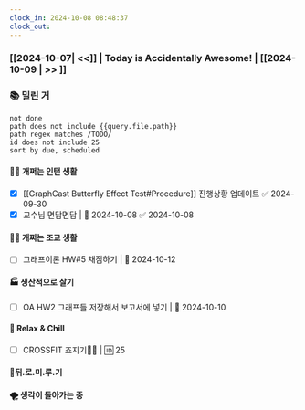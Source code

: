 ```yaml
---
clock_in: 2024-10-08 08:48:37
clock_out: 
---
```

### [[2024-10-07| <<]] | **Today is Accidentally Awesome!** | [[2024-10-09 | >> ]]

### 📚 밀린 거
```tasks
not done 
path does not include {{query.file.path}}
path regex matches /TODO/
id does not include 25
sort by due, scheduled
```

#### 🤦‍♂️ 개쩌는 인턴 생활
- [x] [[GraphCast Butterfly Effect Test#Procedure]] 진행상황 업데이트 ✅ 2024-09-30
- [x] 교수님 면담면담 | 📅 2024-10-08 ✅ 2024-10-08

#### 👨‍🏫 개쩌는 조교 생활
- [ ] 그래프이론 HW#5 채점하기 | 📅 2024-10-12 

#### 🏭 생산적으로 살기
- [ ] OA HW2 그래프들 저장해서 보고서에 넣기 | 📅 2024-10-10

#### 🍻 Relax & Chill 
- [ ] CROSSFIT 죠지기🏋️‍♀️ | 🆔 25


#### 💨뒤.로.미.루.기

#### 🌪 생각이 돌아가는 중